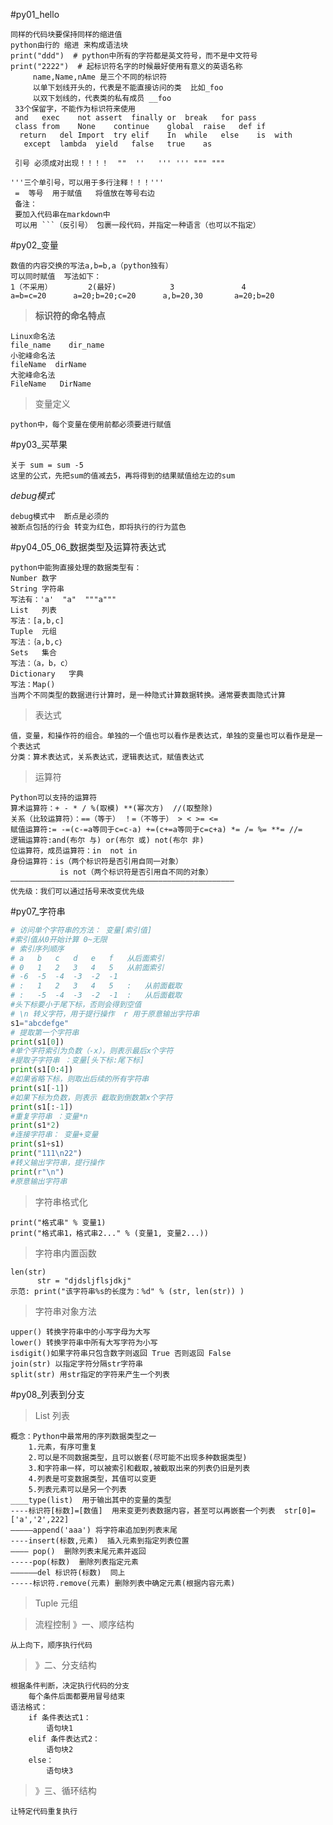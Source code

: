 ﻿#py01_hello

    同样的代码块要保持同样的缩进值
    python由行的 缩进 来构成语法块
    print("ddd")  # python中所有的字符都是英文符号，而不是中文符号
    print("2222")  # 起标识符名字的时候最好使用有意义的英语名称
         name,Name,nAme 是三个不同的标识符
         以单下划线开头的，代表是不能直接访问的类  比如_foo
         以双下划线的，代表类的私有成员 __foo
     33个保留字，不能作为标识符来使用
     and   exec    not assert  finally or  break   for pass
     class from    None    continue    global  raise   def if
      return   del Import  try elif    In  while   else    is  with
       except  lambda  yield   false   true    as
     
     引号 必须成对出现！！！！  ""  ''   ''' ''' """ """
    
    '''三个单引号，可以用于多行注释！！！'''
     =  等号  用于赋值   将值放在等号右边
     备注：
     要加入代码串在markdown中
     可以用 ```（反引号） 包裹一段代码，并指定一种语言（也可以不指定）
#py02_变量

    数值的内容交换的写法a,b=b,a（python独有）
    可以同时赋值  写法如下：
    1（不采用）        2(最好)            3               4
    a=b=c=20      a=20;b=20;c=20      a,b=20,30       a=20;b=20
>**标识符的命名特点**

    Linux命名法
    file_name    dir_name
    小驼峰命名法
    fileName  dirName   
    大驼峰命名法
    FileName   DirName
   
>变量定义
    
    python中，每个变量在使用前都必须要进行赋值
    
   
#py03_买苹果
    
    关于 sum = sum -5
    这里的公式，先把sum的值减去5，再将得到的结果赋值给左边的sum
*debug模式*
    
    debug模式中  断点是必须的
    被断点包括的行会 转变为红色，即将执行的行为蓝色
    
#py04_05_06_数据类型及运算符表达式

    python中能狗直接处理的数据类型有：
    Number 数字
    String 字符串
    写法有：'a'  "a"  """a"""
    List   列表
    写法：[a,b,c]
    Tuple  元组
    写法：｛a,b,c｝
    Sets   集合
    写法：（a，b，c）
    Dictionary   字典
    写法：Map()
    当两个不同类型的数据进行计算时，是一种隐式计算数据转换。通常要表面隐式计算
    
>表达式
    
    值，变量，和操作符的组合。单独的一个值也可以看作是表达式，单独的变量也可以看作是是一个表达式
    分类：算术表达式，关系表达式，逻辑表达式，赋值表达式
>运算符
>
    Python可以支持的运算符
    算术运算符：+ - * / %(取模) **(幂次方)  //(取整除)
    关系（比较运算符）：==（等于） ！=（不等于） > < >= <=
    赋值运算符:= -=(c-=a等同于c=c-a) +=(c+=a等同于c=c+a) *= /= %= **= //=
    逻辑运算符:and(布尔 与) or(布尔 或) not(布尔 非)
    位运算符，成员运算符：in  not in
    身份运算符：is（两个标识符是否引用自同一对象）
               is not（两个标识符是否引用自不同的对象）
    ——————————————————————————————————————————————————
    优先级：我们可以通过括号来改变优先级
    
    
#py07_字符串
```python
# 访问单个字符串的方法： 变量[索引值]
#索引值从0开始计算 0~无限 
# 索引序列顺序
# a   b   c   d   e   f   从后面索引
# 0   1   2   3   4   5   从前面索引
# -6  -5  -4  -3  -2  -1
# :   1   2   3   4   5   :   从前面截取
# :   -5  -4  -3  -2  -1  :   从后面截取
#头下标要小于尾下标，否则会得到空值 
# \n 转义字符，用于提行操作  r 用于原意输出字符串
s1="abcdefge"
# 提取第一个字符串
print(s1[0])
#单个字符索引为负数（-x），则表示最后x个字符
#提取子字符串 ：变量[头下标:尾下标]
print(s1[0:4])
#如果省略下标，则取出后续的所有字符串 
print(s1[-1])
#如果下标为负数，则表示 截取到倒数第x个字符
print(s1[:-1])
#重复字符串 ：变量*n
print(s1*2)
#连接字符串： 变量+变量
print(s1+s1)
print("111\n22")
#转义输出字符串，提行操作
print(r"\n")
#原意输出字符串
```
>字符串格式化
>
    print("格式串" % 变量1)
    print("格式串1，格式串2..." % (变量1, 变量2...))

    
>字符串内置函数
>
    len(str)
          str = "djdsljflsjdkj"
    示范: print("该字符串%s的长度为：%d" % (str, len(str)) )
    
>字符串对象方法
>
    upper() 转换字符串中的小写字母为大写
    lower() 转换字符串中所有大写字符为小写
    isdigit()如果字符串只包含数字则返回 True 否则返回 False
    join(str) 以指定字符分隔str字符串
    split(str) 用str指定的字符来产生一个列表
    
    
#py08_列表到分支
>List 列表
>
    概念：Python中最常用的序列数据类型之一
        1.元素，有序可重复
        2.可以是不同数据类型，且可以嵌套(尽可能不出现多种数据类型)
        3.和字符串一样，可以被索引和截取,被截取出来的列表仍旧是列表
        4.列表是可变数据类型，其值可以变更
        5.列表元素可以是另一个列表
    ____type(list)  用于输出其中的变量的类型
    ----标识符[标数]=[数值]  用来变更列表数据内容，甚至可以再嵌套一个列表  str[0]=['a','2',222]
    —————append('aaa') 将字符串追加到列表末尾
    ----insert(标数,元素)  插入元素到指定列表位置
    ———— pop()  删除列表末尾元素并返回
    -----pop(标数)  删除列表指定元素
    ——————del 标识符(标数)  同上
    -----标识符.remove(元素) 删除列表中确定元素(根据内容元素)
>  Tuple 元组


>流程控制
>》一、顺序结构   

    从上向下，顺序执行代码
>》二、分支结构

    根据条件判断，决定执行代码的分支
        每个条件后面都要用冒号结束
    语法格式：
        if 条件表达式1：
            语句块1
        elif 条件表达式2：
            语句块2
        else：
            语句块3
>》三、循环结构
    
    让特定代码重复执行
    